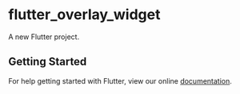 # flutter_overlay_widget

A new Flutter project.

## Getting Started

For help getting started with Flutter, view our online
[documentation](https://flutter.io/).
